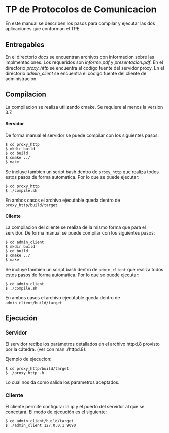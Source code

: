 # TP de Protocolos de Comunicacion
En este manual se describen los pasos para compilar y ejecutar las dos aplicaciones que conforman el TPE.

## Entregables
En el directorio *docs* se encuentran archivos con informacion sobre las implmentaciones. Los requeridos son *informe.pdf* y *presentacion.pdf*.
En el directorio *proxy_http* se encuentra el codigo fuente del servidor proxy.
En el directorio *admin_client* se encuentra el codigo fuente del cliente de administracion.

## Compilacion
La compilacion se realiza utilizando cmake. Se requiere al menos la version 3.7.
#### Servidor
De forma manual el servidor se puede compilar con los siguientes pasos:
```
$ cd proxy_http
$ mkdir build
$ cd build
$ cmake ../
$ make
```
Se incluye tambien un script bash dentro de `proxy_http` que realiza todos estos pasos de forma automatica. Por lo que se puede ejecutar:
```
$ cd proxy_http
$ ./compile.sh
```
En ambos casos el archivo ejecutable queda dentro de `proxy_http/build/target`


#### Cliente
La compilacion del cliente se realiza de la mismo forma que para el servidor. De forma manual se puede compilar con los siguientes pasos:
```
$ cd admin_client
$ mkdir build
$ cd build
$ cmake ../
$ make
```
Se incluye tambien un script bash dentro de `admin_client` que realiza todos estos pasos de forma automatica. Por lo que se puede ejecutar:
```
$ cd admin_client
$ ./compile.sh
```
En ambos casos el archivo ejecutable queda dentro de `admin_client/build/target`

## Ejecución

### Servidor
El servidor recibe los parámetros detallados en el archivo httpd.8 provisto por la cátedra. (ver con man ./httpd.8).

Ejemplo de ejecucion:
```
$ cd proxy_http/build/target
$ ./proxy_http -h
```
Lo cual nos da como salida los parametros aceptados.

### Cliente
El cliente permite configurar la ip y el puerto del servidor al que se conectará. El modo de ejecución es el siguiente:
```
$ cd admin_client/build/target
$ ./admin_client 127.0.0.1 9090
```

